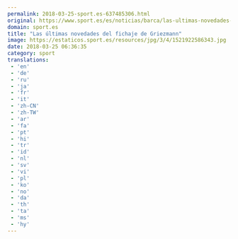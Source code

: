 ```yaml
---
permalink: 2018-03-25-sport.es-637485306.html
original: https://www.sport.es/es/noticias/barca/las-ultimas-novedades-del-fichaje-griezmann-6714183?utm_source=rss-noticias&utm_medium=feed&utm_campaign=barca
domain: sport.es
title: "Las últimas novedades del fichaje de Griezmann"
image: https://estaticos.sport.es/resources/jpg/3/4/1521922586343.jpg
date: 2018-03-25 06:36:35
category: sport
translations: 
 - 'en'
 - 'de'
 - 'ru'
 - 'ja'
 - 'fr'
 - 'it'
 - 'zh-CN'
 - 'zh-TW'
 - 'ar'
 - 'fa'
 - 'pt'
 - 'hi'
 - 'tr'
 - 'id'
 - 'nl'
 - 'sv'
 - 'vi'
 - 'pl'
 - 'ko'
 - 'no'
 - 'da'
 - 'th'
 - 'ta'
 - 'ms'
 - 'hy'
---
```


